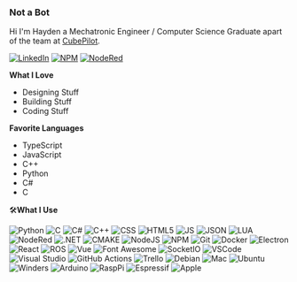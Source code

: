 ### Not a Bot
Hi I'm Hayden a Mechatronic Engineer / Computer Science Graduate apart of the team at [CubePilot](https://www.cubepilot.com/#/home).

[![LinkedIn](https://img.shields.io/badge/LinkedIn-0077B5?style=for-the-badge&logo=linkedin&logoColor=white)](https://www.linkedin.com/in/hayden-donald-476b8262/)
[![NPM](https://img.shields.io/badge/npm-CB3837?style=for-the-badge&logo=npm&logoColor=white)](https://www.npmjs.com/~haydendonald)
[![NodeRed](https://img.shields.io/badge/Node--Red-8F0000?style=for-the-badge&logo=nodered&logoColor=white)](https://flows.nodered.org/user/haydendonald)


**What I Love**
- Designing Stuff
- Building Stuff
- Coding Stuff

**Favorite Languages**
- TypeScript
- JavaScript
- C++
- Python
- C#
- C

🛠**What I Use**

![Python](https://img.shields.io/badge/Python-FFD43B?style=for-the-badge&logo=python&logoColor=blue)
![C](https://img.shields.io/badge/C-00599C?style=for-the-badge&logo=c&logoColor=white)
![C#](https://img.shields.io/badge/C%23-239120?style=for-the-badge&logo=c-sharp&logoColor=white)
![C++](https://img.shields.io/badge/C%2B%2B-00599C?style=for-the-badge&logo=c%2B%2B&logoColor=white)
![CSS](https://img.shields.io/badge/CSS3-1572B6?style=for-the-badge&logo=css3&logoColor=white)
![HTML5](https://img.shields.io/badge/HTML5-E34F26?style=for-the-badge&logo=html5&logoColor=white)
![JS](https://img.shields.io/badge/JavaScript-323330?style=for-the-badge&logo=javascript&logoColor=F7DF1E)
![JSON](https://img.shields.io/badge/json-5E5C5C?style=for-the-badge&logo=json&logoColor=white)
![LUA](https://img.shields.io/badge/Lua-2C2D72?style=for-the-badge&logo=lua&logoColor=white)
![NodeRed](https://img.shields.io/badge/Node--Red-8F0000?style=for-the-badge&logo=nodered&logoColor=white)
![.NET](https://img.shields.io/badge/.NET-512BD4?style=for-the-badge&logo=dotnet&logoColor=white)
![CMAKE](https://img.shields.io/badge/CMake-064F8C?style=for-the-badge&logo=cmake&logoColor=white)
![NodeJS](https://img.shields.io/badge/Node.js-339933?style=for-the-badge&logo=nodedotjs&logoColor=white)
![NPM](https://img.shields.io/badge/npm-CB3837?style=for-the-badge&logo=npm&logoColor=white)
![Git](https://img.shields.io/badge/GIT-E44C30?style=for-the-badge&logo=git&logoColor=white)
![Docker](https://img.shields.io/badge/Docker-2CA5E0?style=for-the-badge&logo=docker&logoColor=white)
![Electron](https://img.shields.io/badge/Electron-2B2E3A?style=for-the-badge&logo=electron&logoColor=9FEAF9)
![React](https://img.shields.io/badge/React-20232A?style=for-the-badge&logo=react&logoColor=61DAFB)
![ROS](https://img.shields.io/badge/ROS-22314E?style=for-the-badge&logo=ROS&logoColor=white)
![Vue](https://img.shields.io/badge/Vue.js-35495E?style=for-the-badge&logo=vuedotjs&logoColor=4FC08D)
![Font Awesome](https://img.shields.io/badge/Font_Awesome-339AF0?style=for-the-badge&logo=fontawesome&logoColor=white)
![SocketIO](https://img.shields.io/badge/Socket.io-010101?&style=for-the-badge&logo=Socket.io&logoColor=white)
![VSCode](https://img.shields.io/badge/VSCode-0078D4?style=for-the-badge&logo=visual%20studio%20code&logoColor=white)
![Visual Studio](https://img.shields.io/badge/Visual_Studio-5C2D91?style=for-the-badge&logo=visual%20studio&logoColor=white)
![GitHub Actions](https://img.shields.io/badge/Github%20Actions-282a2e?style=for-the-badge&logo=githubactions&logoColor=367cfe)
![Trello](https://img.shields.io/badge/Trello-0052CC?style=for-the-badge&logo=trello&logoColor=white)
![Debian](https://img.shields.io/badge/Debian-A81D33?style=for-the-badge&logo=debian&logoColor=white)
![Mac](https://img.shields.io/badge/mac%20os-000000?style=for-the-badge&logo=apple&logoColor=white)
![Ubuntu](https://img.shields.io/badge/Ubuntu-E95420?style=for-the-badge&logo=ubuntu&logoColor=white)
![Winders](https://img.shields.io/badge/Windows-0078D6?style=for-the-badge&logo=windows&logoColor=white)
![Arduino](https://img.shields.io/badge/Arduino-00979D?style=for-the-badge&logo=Arduino&logoColor=white)
![RaspPi](https://img.shields.io/badge/Raspberry%20Pi-A22846?style=for-the-badge&logo=Raspberry%20Pi&logoColor=white)
![Espressif](https://img.shields.io/badge/espressif-E7352C?style=for-the-badge&logo=espressif&logoColor=white)
![Apple](https://img.shields.io/badge/Apple%20laptop-333333?style=for-the-badge&logo=apple&logoColor=white)
